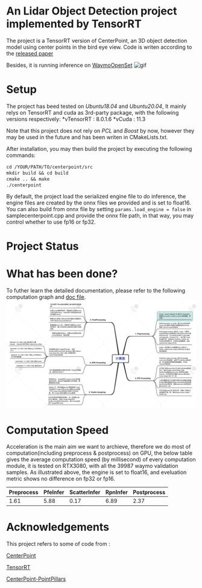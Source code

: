 # An Lidar Object Detection project implemented by TensorRT 

The project is a TensorRT version of CenterPoint, an 3D object detection model using center points in the bird eye view.
Code is writen according to the [released paper](https://arxiv.org/abs/2006.11275)

Besides, it is running inference on [WaymoOpenSet](https://waymo.com/intl/en_us/dataset-download-terms) 
![gif](doc/seq0_fp.gif)

# Setup

The project has beed tested on *Ubuntu18.04* and *Ubuntu20.04*, 
It mainly relys on TensorRT and cuda as 3rd-party package,  with the following versions respectively:
*vTensorRT : 8.0.1.6
*vCuda : 11.3

Note that this project does not rely on *PCL* and *Boost* by now, however they may be used in the future and has been writen in CMakeLists.txt.

After installation, you may then build the project by executing the following commands:

```
cd /YOUR/PATH/TO/centerpoint/src
mkdir build && cd build
cmake .. && make
./centerpoint
```
By default, the project load the serialized engine file to do inference, the engine files are created by the onnx files we provided and is set to float16.
You can also build from onnx file by setting `params.load_engine = false` in samplecenterpoint.cpp and provide the onnx file path, in that way, you may control whether to use fp16 or fp32.
# Project Status

# What has been done?
To futher learn the detailed documentation, please refer to the following computation graph and [doc file](doc/CenterPointTRT.doc).
![graph](doc/computation_graph.png)

# Computation Speed 
Acceleration is the main aim we want to archieve, therefore we do most of computation(including preprocess & postprocess) on GPU, 
the below table gives the average computation speed (by millisecond) of every computation module, it is tested on RTX3080, with all the 39987 waymo validation samples. As illustrated above, the engine is set to float16, and eveluation metric shows no difference on fp32 or fp16.

|Preprocess|PfeInfer|ScatterInfer|RpnInfer|Postprocess|
|---|---|---|---|---|
|1.61|5.88|0.17|6.89|2.37|

# Acknowledgements
This project refers to some of code from :

[CenterPoint](https://github.com/tianweiy/CenterPoint)

[TensorRT](https://github.com/NVIDIA/TensorRT/tree/master)

[CenterPoint-PointPillars ](https://github.com/CarkusL/CenterPoint)
